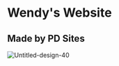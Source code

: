 # Wendy's Website
## Made by PD Sites
<img src="https://i.ibb.co/wcx5Y7h/Untitled-design-40.png" alt="Untitled-design-40">